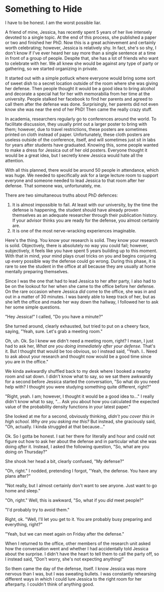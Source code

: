 # Something to Hide

I have to be honest.
I am the worst possible liar.

A friend of mine, Jessica, has recently spent 5 years of her live intensely devoted to a single topic.
At the end of this process, she published a paper or two and finished her PhD.
Now this is a great achievement and certainly worth celebrating; however, Jessica is relatively shy.
In fact, she's so shy, I don't know if I've ever heard her say more than a single sentence at a time in front of a group of people.
Despite that, she has a lot of friends who want to celebrate with her.
We all knew she would be against any type of party or gathering, so we started organizing in private.

It started out with a simple potluck where everyone would bring some sort of sweet dish to a secret location outside of the room where she was giving her defense.
Then people thought it would be a good idea to bring alcohol and decorate a special hat for her with memorabilia from her time at the university.
People stalked her facebook to find her parents and agreed to call them after the defense was done.
Surprisingly, her parents did not even know she was near the end of her PhD!
Then came the really crazy stuff.

In academia, researchers regularly go to conferences around the world.
To facilitate discussion, they usually print out a larger poster to bring with them; however, due to travel restrictions, these posters are sometimes printed on cloth instead of paper.
Unfortunately, these cloth posters are useless outside of the conference, itself, and will sometimes just sit in labs for years after students have graduated.
Knowing this, some people wanted to make a dress for Jessica out of her old posters.
Everyone thought it would be a great idea, but I secretly knew Jessica would hate all the attention.

With all this planned, there would be around 50 people in attendance, which was huge.
We needed to specifically ask for a large lecture room to support everyone and someone needed to lead Jessica to that room after her defense.
That someone was, unfortunately, me.

There are two simultaneous truths about PhD defences:
1. It is almost impossible to fail. At least with our university, by the time the defense is happening, the student should have already proven themselves as an adequate researcher through their publication history.
If your advisor thinks you are ready for the defense, you almost certainly are.
2. It is one of the most nerve-wracking experiences imaginable.

Here's the thing. You know your research is solid. They know your research is solid.
Objectively, there is absolutely no way you could fail; however, subjectively, it feels like you have spent 5 years building up to this moment.
With that in mind, your mind plays cruel tricks on you and begins conjuring up every possible way the defense could go wrong.
During this phase, it is rare to see the student in the office at all because they are usually at home mentally preparing themselves.

Since I was the one that had to lead Jessica to her after party, I also had to be on the lookout for her when she came to the office before her defense.
On the rare occasion where Jessica *did* come to the office, she was in and out in a matter of 30 minutes.
I was barely able to keep track of her, but as she left the office and made her way down the hallway, I followed her to ask her some simple questions.

"Hey Jessica!" I called, "Do you have a minute?"

She turned around, clearly exhausted, but tried to put on a cheery face, saying, "Yeah, sure. Let's grab a meeting room."

Oh, uh. Ok. So I knew we didn't need a meeting room, right? I mean, I just had to ask her, *What are you doing immediately after your defense.* That's it. But I thought that would be too obvious, so I instead said, "Yeah. I.. Need to ask about your research and thought now would be a good time since you are in the office."

We kinda awkwardly shuffled back to my desk where I booked a nearby room and sat down. I didn't know what to say, so we sat there awkwardly for a second before Jessica started the conversation, "So what do you need help with? I thought you were studying something quite different, right?"

"Right, yeah. I am; however, I thought it would be a good idea to..." I really didn't know what to say, "... Ask you about how you calculated the expected value of the probability density functions in your latest paper."

She looked at me for a second, obviously thinking, *didn't you cover this in high school. Why are you asking me this?* But instead, she graciously said, "Oh, actually. I kinda struggled at that because..."

Ok. So I gotta be honest. I sat her there for literally and hour and could not figure out how to ask her about the defense and in particular what she was doing *after* it.
Instead, I asked the following question, "So, what are you doing on Thursday?"

She shook her head a bit, clearly confused, "My defense?"

"Oh, right." I nodded, pretending I forgot, "Yeah, the defense. You have any plans after?"

"Not really, but I almost certainly don't want to see anyone. Just want to go home and sleep."

"Oh, right." Well, this is awkward, "So, what if you *did* meet people?"

"I'd probably try to avoid them."

Right, ok. "Well, I'll let you get to it. You are probably busy preparing and everything, right?"

"Yeah, but we can meet again on Friday after the defense."

When I returned to the office, other members of the research unit asked how the conversation went and whether I had accidentally told Jessica about the surprise.
I didn't have the heart to tell them to call the party off, so I instead said, "Don't worry, she's not expecting anything!"

So them came the day of the defense, itself.
I know Jessica was more nervous than I was, but I was sweating bullets.
I was constantly rehearsing different ways in which I could lure Jessica to the right room for her afterparty.
I couldn't think of anything good.

